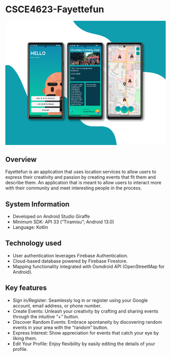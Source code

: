 # CSCE4623-Fayettefun
![Project Screenshot](presentation.jpg)
## Overview
Fayettefun is an application that uses location services to allow users to express their creativity and passion by creating events that fit them and describe them. An application that is meant to allow users to interact more with their community and meet interesting people in the process. 
## System Information
* Developed on Android Studio Giraffe
* Minimum SDK: API 33 (“Tiramisu”; Android 13.0)
* Language: Kotlin
## Technology used
* User authentication leverages Firebase Authentication.
* Cloud-based database powered by Firebase Firestore.
* Mapping functionality integrated with Osmdroid API (OpenStreetMap for Android).
## Key features
* Sign in/Register: Seamlessly log in or register using your Google account, email address, or phone number.
* Create Events: Unleash your creativity by crafting and sharing events through the intuitive “+” button.
* Discover Random Events: Embrace spontaneity by discovering random events in your area with the “random” button.
* Express Interest: Show appreciation for events that catch your eye by liking them.
* Edit Your Profile: Enjoy flexibility by easily editing the details of your profile.
